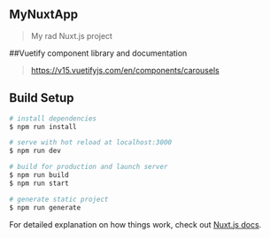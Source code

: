 ## MyNuxtApp

> My rad Nuxt.js project

##Vuetify component library and documentation

>https://v15.vuetifyjs.com/en/components/carousels


## Build Setup

``` bash
# install dependencies
$ npm run install

# serve with hot reload at localhost:3000
$ npm run dev

# build for production and launch server
$ npm run build
$ npm run start

# generate static project
$ npm run generate
```

For detailed explanation on how things work, check out [Nuxt.js docs](https://nuxtjs.org).
